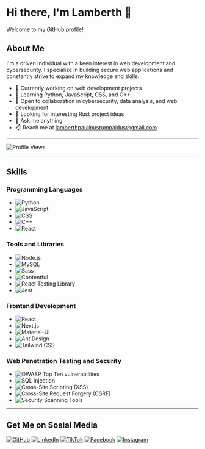 # Hi there, I'm Lamberth 👋

Welcome to my GitHub profile!

## About Me

I'm a driven individual with a keen interest in web development and cybersecurity. I specialize in building secure web applications and constantly strive to expand my knowledge and skills.

- 🔭 Currently working on web development projects
- 🌱 Learning Python, JavaScript, CSS, and C++
- 👯 Open to collaboration in cybersecurity, data analysis, and web development
- 🤔 Looking for interesting Rust project ideas
- 💬 Ask me anything
- 📫 Reach me at lamberthpaulinusrumpaidus@gmail.com

---


![Profile Views](https://komarev.com/ghpvc/?username=LamberthPaulinusRumpaidus)


---

## Skills

### Programming Languages
  
  - ![Python](https://img.icons8.com/color/452/python.png?style=flat-square&logo=python)
  - ![JavaScript](https://img.icons8.com/color/452/javascript.png?style=flat-square&logo=javascript)
  - ![CSS](https://img.icons8.com/color/452/css3.png?style=flat-square&logo=css3)
  - ![C++](https://img.icons8.com/color/452/c-plus-plus-logo.png?style=flat-square&logo=cplusplus)
  - ![React](https://img.icons8.com/plasticine/452/react.png?style=flat-square&logo=react)

### Tools and Libraries
  
  - ![Node.js](https://img.icons8.com/color/452/nodejs.png?style=flat-square&logo=node.js)
  - ![MySQL](https://img.icons8.com/ios/452/mysql-logo.png?style=flat-square&logo=mysql)
  - ![Sass](https://img.icons8.com/color/452/sass.png?style=flat-square&logo=sass)
  - ![Contentful](https://img.icons8.com/office/452/contentful.png?style=flat-square&logo=contentful)
  - ![React Testing Library](https://img.icons8.com/ios/452/react-native.png?style=flat-square&logo=testinglibrary)
  - ![Jest](https://img.icons8.com/ios/452/jest.png?style=flat-square&logo=jest)

### Frontend Development
  
  - ![React](https://img.icons8.com/plasticine/452/react.png?style=flat-square&logo=react)
  - ![Next.js](https://img.icons8.com/color/452/nextjs.png?style=flat-square&logo=next.js)
  - ![Material-UI](https://img.icons8.com/color/452/material-ui.png?style=flat-square&logo=materialui)
  - ![Ant Design](https://img.icons8.com/color/452/ant-design.png?style=flat-square&logo=antdesign)
  - ![Tailwind CSS](https://img.icons8.com/color/452/tailwind.png?style=flat-square&logo=tailwindcss)

### Web Penetration Testing and Security
  
  - ![OWASP Top Ten vulnerabilities](https://img.icons8.com/color/452/security-shield.png?style=flat-square&logo=owasp)
  - ![SQL injection](https://img.icons8.com/color/452/inject.png?style=flat-square)
  - ![Cross-Site Scripting (XSS)](https://img.icons8.com/color/452/xss.png?style=flat-square)
  - ![Cross-Site Request Forgery (CSRF)](https://img.icons8.com/color/452/spam.png?style=flat-square)
  - ![Security Scanning Tools](https://img.icons8.com/color/452/burp-suite.png?style=flat-square)



---


## Get Me on Sosial Media
[![GitHub](https://img.shields.io/badge/GitHub-LamberthPaulinusRumpaidus-blue?style=flat-square&logo=github)](https://github.com/LamberthPaulinusRumpaidus/)
[![LinkedIn](https://img.shields.io/badge/LinkedIn-Lamberth&nbsp;Paulinus&nbsp;Rumpaidus-blue?style=flat-square&logo=linkedin)](https://www.linkedin.com/in/lamberth-paulinus-rumpaidus-b60a2b298?utm_source=share&utm_campaign=share_via&utm_content=profile&utm_medium=android_app)
[![TikTok](https://img.shields.io/badge/TikTok-nggakpeduligua-blue?style=flat-square&logo=tiktok)](https://www.tiktok.com/@nggakpeduligua/)
[![Facebook](https://img.shields.io/badge/Facebook-Lamberthrumpaidus-blue?style=flat-square&logo=facebook)](https://www.facebook.com/lamberthrumpaidus/)
[![Instagram](https://img.shields.io/badge/Instagram-Lamberthrumpaidus06-purple?style=flat-square&logo=instagram)](https://www.instagram.com/lamberthrumpaidus06/)

